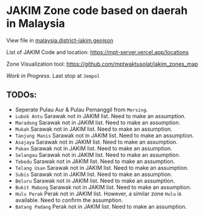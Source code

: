 # JAKIM Zone code based on daerah in Malaysia

View file in [malaysia.district-jakim.geojson](./malaysia.district-jakim.geojson)

List of JAKIM Code and location: https://mpt-server.vercel.app/locations

Zone Visualization tool: https://github.com/mptwaktusolat/jakim_zones_map

_Work in Progress_. Last stop at `Jempol`

## TODOs:

- Seperate Pulau Aur & Pulau Pemanggil from `Mersing`.
- `Lubok Antu` Sarawak not in JAKIM list. Need to make an assumption.
- `Maradong` Sarawak not in JAKIM list. Need to make an assumption.
- `Mukah` Sarawak not in JAKIM list. Need to make an assumption.
- `Tanjung Manis` Sarawak not in JAKIM list. Need to make an assumption.
- `Asajaya` Sarawak not in JAKIM list. Need to make an assumption.
- `Pakan` Sarawak not in JAKIM list. Need to make an assumption.
- `Selangau` Sarawak not in JAKIM list. Need to make an assumption.
- `Tebedu` Sarawak not in JAKIM list. Need to make an assumption.
- `Telang Usan` Sarawak not in JAKIM list. Need to make an assumption.
- `Subis` Sarawak not in JAKIM list. Need to make an assumption.
- `Beluru` Sarawak not in JAKIM list. Need to make an assumption.
- `Bukit Mabong` Sarawak not in JAKIM list. Need to make an assumption.
- `Hulu Perak` Perak not in JAKIM list. However, a similar zone `Hulu` is available. Need to confirm the assumption.
- `Batang Padang` Perak not in JAKIM list. Need to make an assumption.
